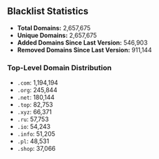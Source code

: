 ## Blacklist Statistics

- **Total Domains:** 2,657,675
- **Unique Domains:** 2,657,675
- **Added Domains Since Last Version:** 546,903
- **Removed Domains Since Last Version:** 911,144

### Top-Level Domain Distribution

-  `.com`: 1,194,194
-  `.org`: 245,844
-  `.net`: 180,144
-  `.top`: 82,753
-  `.xyz`: 66,371
-  `.ru`: 57,753
-  `.io`: 54,243
-  `.info`: 51,205
-  `.pl`: 48,531
-  `.shop`: 37,066
